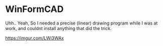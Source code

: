 # WinFormCAD
Uhh.. Yeah, So I needed a precise (linear) drawing program while I was at work, and couldnt install anything that did the trick.


https://imgur.com/LWi3WAx
